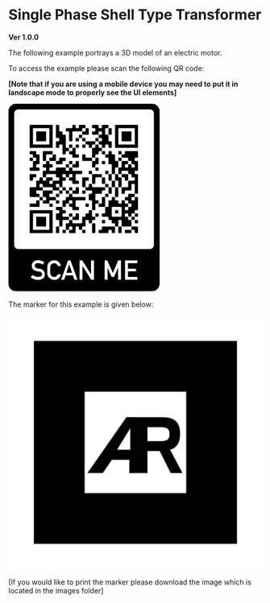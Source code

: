 # Single Phase Shell Type Transformer
**Ver 1.0.0**

The following example portrays a 3D model of an electric motor.


To access the example please scan the following QR code:

**[Note that if you are using a mobile device you may need to put it in landscape mode to properly see the UI elements]**


![](images/QR-Code.png)


The marker for this example is given below:


![](images/default-marker.png)


[If you would like to print the marker please download the image which is located in the images folder]

 
